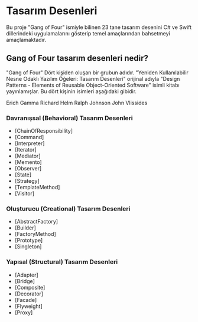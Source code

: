 # Tasarım Desenleri #
Bu proje "Gang of Four" ismiyle bilinen 23 tane tasarım desenini C# ve Swift dillerindeki uygulamalarını gösterip temel amaçlarından bahsetmeyi amaçlamaktadır. 

## Gang of Four tasarım desenleri nedir?

"Gang of Four" Dört kişiden oluşan bir grubun adıdır. "Yeniden Kullanılabilir Nesne Odaklı Yazılım Öğeleri: Tasarım Desenleri" orijinal adıyla 
"Design Patterns - Elements of Reusable Object-Oriented Software" isimli kitabı yayınlamışlar. 
Bu dört kişinin isimleri aşağıdaki gibidir.

Erich Gamma
Richard Helm
Ralph Johnson
John Vlissides

### Davranışsal (Behavioral) Tasarım Desenleri

* [ChainOfResponsibility]
* [Command]
* [Interpreter]
* [Iterator]
* [Mediator]
* [Memento]
* [Observer]
* [State]
* [Strategy]
* [TemplateMethod]
* [Visitor]

### Oluşturucu (Creational) Tasarım Desenleri

* [AbstractFactory]
* [Builder]
* [FactoryMethod]
* [Prototype]
* [Singleton]

### Yapısal (Structural) Tasarım Desenleri 

* [Adapter]
* [Bridge]
* [Composite]
* [Decorator]
* [Facade]
* [Flyweight]
* [Proxy]
